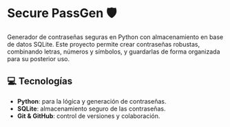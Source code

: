 # Secure PassGen 🛡️

Generador de contraseñas seguras en Python con almacenamiento en base de datos SQLite. Este proyecto permite crear contraseñas robustas, combinando letras, números y símbolos, y guardarlas de forma organizada para su posterior uso.

## 💻 Tecnologías
- **Python**: para la lógica y generación de contraseñas.
- **SQLite**: almacenamiento seguro de las contraseñas.
- **Git & GitHub**: control de versiones y colaboración.
